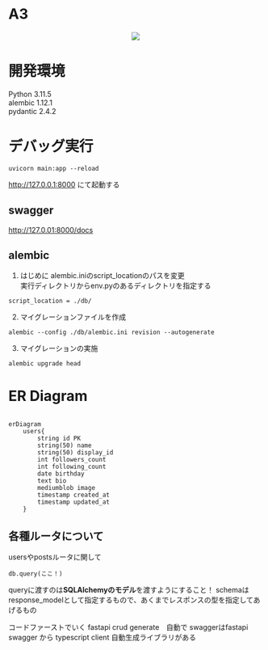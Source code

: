 # A3
<p align="center">
    <img src="https://github.com/wakaDnna/A3/assets/147518230/f2d04341-0199-4be1-80c0-d690543a84d0"/>
</p>

# 開発環境
Python 3.11.5  
alembic 1.12.1  
pydantic 2.4.2  

# デバッグ実行
```
uvicorn main:app --reload
```
http://127.0.0.1:8000
にて起動する

## swagger
http://127.0.01:8000/docs

## alembic

1. はじめに
alembic.iniのscript_locationのパスを変更  
実行ディレクトリからenv.pyのあるディレクトリを指定する

```
script_location = ./db/
```

2. マイグレーションファイルを作成

```
alembic --config ./db/alembic.ini revision --autogenerate
```

3. マイグレーションの実施
```
alembic upgrade head
```


# ER Diagram

```mermaid

erDiagram
    users{
        string id PK
        string(50) name
        string(50) display_id 
        int followers_count
        int following_count
        date birthday
        text bio
        mediumblob image
        timestamp created_at
        timestamp updated_at
    }

```

## 各種ルータについて
usersやpostsルータに関して

```
db.query(ここ！)
```
queryに渡すのは**SQLAlchemyのモデル**を渡すようにすること！
schemaはresponse_modelとして指定するもので、あくまでレスポンスの型を指定してあげるもの

コードファーストでいく
fastapi crud generate　自動で
swaggerはfastapi
swagger から typescript client 自動生成ライブラリがある